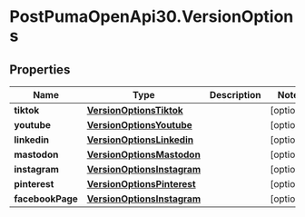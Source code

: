 # PostPumaOpenApi30.VersionOptions

## Properties

Name | Type | Description | Notes
------------ | ------------- | ------------- | -------------
**tiktok** | [**VersionOptionsTiktok**](VersionOptionsTiktok.md) |  | [optional] 
**youtube** | [**VersionOptionsYoutube**](VersionOptionsYoutube.md) |  | [optional] 
**linkedin** | [**VersionOptionsLinkedin**](VersionOptionsLinkedin.md) |  | [optional] 
**mastodon** | [**VersionOptionsMastodon**](VersionOptionsMastodon.md) |  | [optional] 
**instagram** | [**VersionOptionsInstagram**](VersionOptionsInstagram.md) |  | [optional] 
**pinterest** | [**VersionOptionsPinterest**](VersionOptionsPinterest.md) |  | [optional] 
**facebookPage** | [**VersionOptionsInstagram**](VersionOptionsInstagram.md) |  | [optional] 


